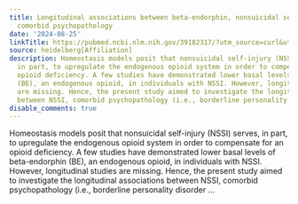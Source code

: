 ```yaml
---
title: Longitudinal associations between beta-endorphin, nonsuicidal self-injury and
  comorbid psychopathology
date: '2024-08-25'
linkTitle: https://pubmed.ncbi.nlm.nih.gov/39182317/?utm_source=curl&utm_medium=rss&utm_campaign=pubmed-2&utm_content=1FakS-2QOkCT8HsMOQP1bCRQ4YzyumYOmxmF0moLsQ3dFB1E9V&fc=20220326224207&ff=20240826183747&v=2.18.0.post9+e462414
source: heidelberg[Affiliation]
description: Homeostasis models posit that nonsuicidal self-injury (NSSI) serves,
  in part, to upregulate the endogenous opioid system in order to compensate for an
  opioid deficiency. A few studies have demonstrated lower basal levels of beta-endorphin
  (BE), an endogenous opioid, in individuals with NSSI. However, longitudinal studies
  are missing. Hence, the present study aimed to investigate the longitudinal associations
  between NSSI, comorbid psychopathology (i.e., borderline personality disorder ...
disable_comments: true
---
```

Homeostasis models posit that nonsuicidal self-injury (NSSI) serves, in part, to upregulate the endogenous opioid system in order to compensate for an opioid deficiency. A few studies have demonstrated lower basal levels of beta-endorphin (BE), an endogenous opioid, in individuals with NSSI. However, longitudinal studies are missing. Hence, the present study aimed to investigate the longitudinal associations between NSSI, comorbid psychopathology (i.e., borderline personality disorder ...